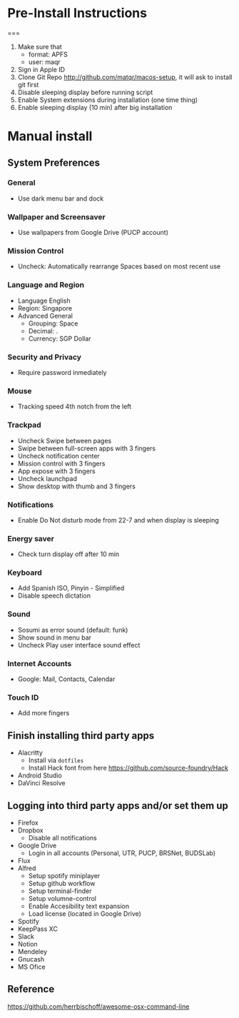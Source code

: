 # Pre-Install Instructions
===

1. Make sure that
	- format: APFS
	- user: maqr
2. Sign in Apple ID
3. Clone Git Repo http://github.com/matqr/macos-setup, it will ask to install git first
4. Disable sleeping display before running script
5. Enable System extensions during installation (one time thing)
6. Enable sleeping display (10 min) after big installation

# Manual install

## System Preferences

### General
* Use dark menu bar and dock

### Wallpaper and Screensaver
* Use wallpapers from Google Drive (PUCP account)

### Mission Control
* Uncheck: Automatically rearrange Spaces based on most recent use

### Language and Region
* Language English
* Region: Singapore
* Advanced General
	- Grouping: Space
	- Decimal: .
	- Currency: SGP Dollar

### Security and Privacy
* Require password inmediately

### Mouse
* Tracking speed 4th notch from the left

### Trackpad
* Uncheck Swipe between pages
* Swipe between full-screen apps with 3 fingers
* Uncheck notification center
* Mission control with 3 fingers
* App expose with 3 fingers
* Uncheck launchpad
* Show desktop with thumb and 3 fingers

### Notifications
* Enable Do Not disturb mode from 22-7 and when display is sleeping

### Energy saver
* Check turn display off after 10 min

### Keyboard
* Add Spanish ISO, Pinyin - Simplified
* Disable speech dictation

### Sound
* Sosumi as error sound (default: funk)
* Show sound in menu bar
* Uncheck Play user interface sound effect

### Internet Accounts
* Google: Mail, Contacts, Calendar

### Touch ID
* Add more fingers


## Finish installing third party apps
*  Alacritty
	* Install via `dotfiles`
	* Install Hack font from here https://github.com/source-foundry/Hack
* Android Studio
* DaVinci Resolve

## Logging into third party apps and/or set them up
* Firefox
* Dropbox
	* Disable all notifications
* Google Drive
	* Login in all accounts (Personal, UTR, PUCP, BRSNet, BUDSLab)
* Flux
* Alfred
	* Setup spotify miniplayer
	* Setup github workflow
	* Setup terminal-finder
	* Setup volumne-control
	* Enable Accesibility text expansion
	* Load license (located in Google Drive)
* Spotify
* KeepPass XC
* Slack
* Notion
* Mendeley
* Gnucash
* MS Ofice

## Reference
https://github.com/herrbischoff/awesome-osx-command-line
